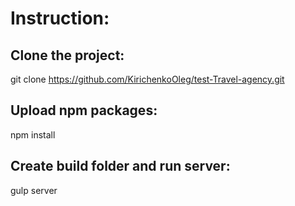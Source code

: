 # Instruction:

## Clone the project:

git clone https://github.com/KirichenkoOleg/test-Travel-agency.git

## Upload npm packages:

npm install

## Create build folder and run server:

gulp server
